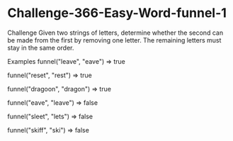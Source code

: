 # Challenge-366-Easy-Word-funnel-1

Challenge
Given two strings of letters, determine whether the second can be made from the first by removing one letter. The remaining letters must stay in the same order.

Examples
funnel("leave", "eave") => true

funnel("reset", "rest") => true

funnel("dragoon", "dragon") => true

funnel("eave", "leave") => false

funnel("sleet", "lets") => false

funnel("skiff", "ski") => false

